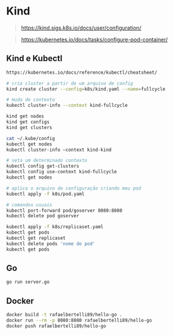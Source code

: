 # Kind

> <https://kind.sigs.k8s.io/docs/user/configuration/>

> <https://kubernetes.io/docs/tasks/configure-pod-container/>

## Kind e Kubectl

```bash
https://kubernetes.io/docs/reference/kubectl/cheatsheet/

# cria cluster a partir de um arquivo de config
kind create cluster --config=k8s/kind.yaml --name=fullcycle

# muda de contexto 
kubectl cluster-info --context kind-fullcycle

kind get nodes
kind get configs
kind get clusters

cat ~/.kube/config
kubectl get nodes
kubectl cluster-info –context kind-kind

# seta um determinado contexto
kubectl config get-clusters
kubectl config use-context kind-fullcycle
kubectl get nodes

# aplica o arquivo de configuração criando meu pod
kubectl apply -f k8s/pod.yaml

# comandos usuais
kubectl port-forward pod/goserver 8080:8080
kubectl delete pod goserver

kubectl apply -f k8s/replicaset.yaml
kubectl get pods
kubectl get replicaset
kubectl delete pods 'nome do pod'
kubectl get pods


```

## Go

```bash
go run server.go
```

## Docker

```bash
docker build -t rafaelbertelli89/hello-go .
docker run --rm -p 8080:8080 rafaelbertelli89/hello-go
docker push rafaelbertelli89/hello-go
```
